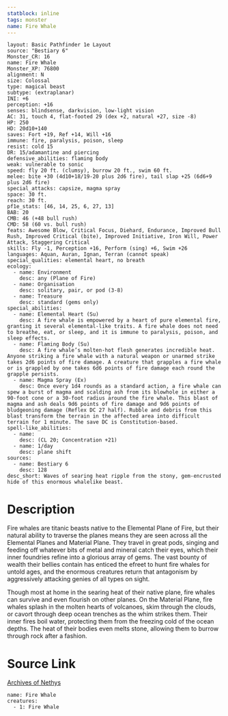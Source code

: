 ```yaml
---
statblock: inline
tags: monster
name: Fire Whale
---
```

```statblock
layout: Basic Pathfinder 1e Layout
source: "Bestiary 6"
Monster_CR: 16
name: Fire Whale
Monster_XP: 76800
alignment: N
size: Colossal
type: magical beast
subtype: (extraplanar)
INI: +6
perception: +16
senses: blindsense, darkvision, low-light vision
AC: 31, touch 4, flat-footed 29 (dex +2, natural +27, size -8)
HP: 250
HD: 20d10+140
saves: Fort +19, Ref +14, Will +16
immune: fire, paralysis, poison, sleep
resist: cold 15
DR: 15/adamantine and piercing
defensive_abilities: flaming body
weak: vulnerable to sonic
speed: fly 20 ft. (clumsy), burrow 20 ft., swim 60 ft.
melee: bite +30 (4d10+18/19-20 plus 2d6 fire), tail slap +25 (6d6+9 plus 2d6 fire)
special_attacks: capsize, magma spray
space: 30 ft.
reach: 30 ft.
pf1e_stats: [46, 14, 25, 6, 27, 13]
BAB: 20
CMB: 46 (+48 bull rush)
CMD: 58 (60 vs. bull rush)
feats: Awesome Blow, Critical Focus, Diehard, Endurance, Improved Bull Rush, Improved Critical (bite), Improved Initiative, Iron Will, Power Attack, Staggering Critical
skills: Fly -1, Perception +16, Perform (sing) +6, Swim +26
languages: Aquan, Auran, Ignan, Terran (cannot speak)
special_qualities: elemental heart, no breath
ecology:
  - name: Environment
    desc: any (Plane of Fire)
  - name: Organisation
    desc: solitary, pair, or pod (3-8)
  - name: Treasure
    desc: standard (gems only)
special_abilities:
  - name: Elemental Heart (Su)
    desc: A fire whale is empowered by a heart of pure elemental fire, granting it several elemental-like traits. A fire whale does not need to breathe, eat, or sleep, and it is immune to paralysis, poison, and sleep effects.
  - name: Flaming Body (Su)
    desc: A fire whale’s molten-hot flesh generates incredible heat. Anyone striking a fire whale with a natural weapon or unarmed strike takes 2d6 points of fire damage. A creature that grapples a fire whale or is grappled by one takes 6d6 points of fire damage each round the grapple persists.
  - name: Magma Spray (Ex)
    desc: Once every 1d4 rounds as a standard action, a fire whale can spew a burst of magma and scalding ash from its blowhole in either a 90-foot cone or a 30-foot radius around the fire whale. This blast of magma and ash deals 9d6 points of fire damage and 9d6 points of bludgeoning damage (Reflex DC 27 half). Rubble and debris from this blast transform the terrain in the affected area into difficult terrain for 1 minute. The save DC is Constitution-based.
spell-like_abilities:
  - name:
    desc: (CL 20; Concentration +21)
  - name: 1/day
    desc: plane shift
sources:
  - name: Bestiary 6
    desc: 128
desc_short: Waves of searing heat ripple from the stony, gem-encrusted hide of this enormous whalelike beast.
```
# Description
Fire whales are titanic beasts native to the Elemental Plane of Fire, but their natural ability to traverse the planes means they are seen across all the Elemental Planes and Material Plane. They travel in great pods, singing and feeding off whatever bits of metal and mineral catch their eyes, which their inner foundries refine into a glorious array of gems. The vast bounty of wealth their bellies contain has enticed the efreet to hunt fire whales for untold ages, and the enormous creatures return that antagonism by aggressively attacking genies of all types on sight. 

Though most at home in the searing heat of their native plane, fire whales can survive and even flourish on other planes. On the Material Plane, fire whales splash in the molten hearts of volcanoes, skim through the clouds, or cavort through deep ocean trenches as the whim strikes them. Their inner fires boil water, protecting them from the freezing cold of the ocean depths. The heat of their bodies even melts stone, allowing them to burrow through rock after a fashion.
# Source Link
[Archives of Nethys](https://aonprd.com/MonsterDisplay.aspx?ItemName=Fire%20Whale)
```encounter-table
name: Fire Whale
creatures:
  - 1: Fire Whale
```
